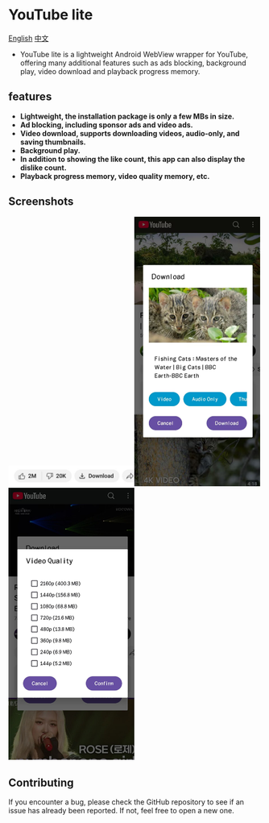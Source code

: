 YouTube lite
============

[English](https://github.com/HydeYYHH/YouTube-lite/blob/main/README.md)	[中文](https://github.com/HydeYYHH/YouTube-lite/blob/main/README_zh.md)

* YouTube lite is a lightweight Android WebView wrapper for YouTube, offering many additional features such as ads blocking, background play, video download and playback progress memory.
  

## features

* **Lightweight, the installation package is only a few MBs in size.**
* **Ad blocking, including sponsor ads and video ads.**
* **Video download, supports downloading videos, audio-only, and saving thumbnails.**
* **Background play.**
* **In addition to showing the like count, this app can also display the dislike count.**
* **Playback progress memory, video quality memory, etc.**

## Screenshots

<img src="https://github.com/HydeYYHH/YouTube-lite/blob/main/fastlane/metadata/android/en-US/images/screenshot1.jpg" width="250"><img src="https://github.com/HydeYYHH/YouTube-lite/blob/main/fastlane/metadata/android/en-US/images/screenshot2.jpg" width="250"><img src="https://github.com/HydeYYHH/YouTube-lite/blob/main/fastlane/metadata/android/en-US/images/screenshot3.jpg" width="250">







## Contributing

If you encounter a bug, please check the GitHub repository to see if an issue has already been reported. If not, feel free to open a new one.
